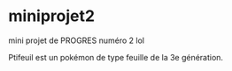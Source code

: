 # miniprojet2
mini projet de PROGRES numéro 2 lol


Ptifeuil est un pokémon de type feuille de la 3e génération. 
